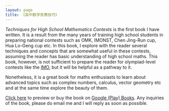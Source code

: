 ```yaml
---
layout: page
title: 《高中数学竞赛技巧》
---
```


_Techniques for High School Mathematics Contests_ is the first book I have written. It is a result from the many years of training high school students in preparing national contests such as OMK, IMONST, Chen Jing-Run cup, Hua Lo-Geng cup etc. In this book, I explore with the reader several techniques and concepts that are somewhat useful in these contests, assuming the reader has basic understanding of high school maths. This book, however, is not sufficient to prepare the reader for olympiad-level contests like the [IMO](https://www.imo-official.org/), but it will be helpful as a pathway to it.

Nonetheless, it is a great book for maths enthusiasts to learn about advanced topics such as complex numbers, calculus, vector geometry etc and at the same time explore the beauty of them.

<a href="https://books.google.com.my/books/about?id=N-WuEAAAQBAJ" download>Click here</a> to preview or buy the book on <a href="https://play.google.com/store/books/details/Techniques_for_High_School_Mathematics_Contests?id=N-WuEAAAQBAJ&hl=en_US&gl=US">Google (Play) Books</a>. Any inquiries of the book, please do email me and I will reply as soon as possible.
